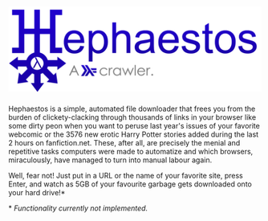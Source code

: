 ![Hephaestos logo](/doc/logo_title.png?raw=true "Hephaestos logo")
==========


Hephaestos is a simple, automated file downloader that frees you from the burden of clickety-clacking through thousands of links in your browser like some dirty peon when you want to peruse last year's issues of your favorite webcomic or the 3576 new erotic Harry Potter stories added during the last 2 hours on fanfiction.net. These, after all, are precisely the menial and repetitive tasks computers were made to automatize and which browsers, miraculously, have managed to turn into manual labour again.

Well, fear not! Just put in a URL or the name of your favorite site, press Enter, and watch as 5GB of your favourite garbage gets downloaded onto your hard drive!*

\* *Functionality currently not implemented.*
